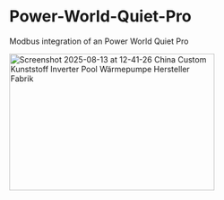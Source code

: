 # Power-World-Quiet-Pro
Modbus integration of an Power World Quiet Pro

<img width="366" height="245" alt="Screenshot 2025-08-13 at 12-41-26 China Custom Kunststoff Inverter Pool Wärmepumpe Hersteller Fabrik" src="https://github.com/user-attachments/assets/83c1b540-9da1-4b5c-aa9e-6b49cb65af7e" />

